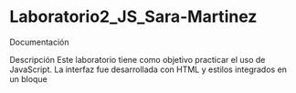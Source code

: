 # Laboratorio2_JS_Sara-Martinez

Documentación

Descripción
Este laboratorio tiene como objetivo practicar el uso de JavaScript. La interfaz fue desarrollada con HTML y estilos integrados en un bloque <style> en el mismo archivo, ya que no se proporcionó un archivo CSS externo.
El diseño visual se realizó con ayuda de inteligencia artificial para lograr una presentación minimalista, centrada y clara, que facilite la visualización de los resultados sin distracciones.

Estructura y organización del código
    • Se utilizó una estructura básica HTML con etiquetas como <fieldset>, <legend>, <input>, <button> y <div>.
    • Cada ejercicio está separado por un <fieldset>, lo cual mejora la organización visual y la accesibilidad.
    • Se usaron etiquetas <br> para separar visualmente los bloques en la interfaz.
    • Los resultados se muestran en contenedores <div> con la clase resultado, centrados con CSS y tipografía sans-serif para facilitar la lectura.
      
Estilo (CSS)
    • El CSS se colocó en la etiqueta <style> dentro del <head>.
    • El diseño se centró usando display: flex, flex-direction: column y align-items: center en el body.
    • Se usaron colores neutros (#fdfdfd y #f0f0f0) y bordes redondeados.
    • Los campos de entrada y botones tienen un diseño uniforme, con padding, border-radius, y box-sizing: border-box.
    • El CSS fue generado y ajustado con el apoyo de una herramienta de inteligencia artificial (IA), para asegurar claridad y consistencia visual.
    • 
Ejercicio 1: Detectar si una cadena es un palíndromo
Objetivo: Verificar si una palabra o frase se lee igual al derecho y al revés.
Lógica aplicada:
    1. Convertir el texto a minúsculas.
    2. Eliminar espacios con .replace(/\s/g, "").
    3. Invertir la cadena y compararla con la original.
Función:verificarPalindromo()
Resultado: Se muestra un mensaje según la validación.
       
Ejercicio 2: Comparar dos números
Objetivo: Pedir dos números y determinar cuál es el mayor.
Lógica aplicada:
    1. Convertir los valores con parseFloat().
    2. Usar condicionales if-else para comparar.
    3. Mostrar el resultado directamente en el HTML.
Función:compararNumeros()
Resultado: Se indica cuál número es mayor, o si son iguales.

Ejercicio 3: Mostrar vocales presentes en una frase
Objetivo: Detectar todas las vocales en una frase.
Lógica aplicada:
    1. Convertir la frase a minúsculas.
    2. Utilizar una expresión regular: /[aeiou]/g.
    3. Mostrar las vocales encontradas como lista separada por comas.
Función:mostrarVocales()
Resultado: Muestra vocales o un mensaje si no hay.

Ejercicio 4: Contar cuántas veces aparece cada vocal
Objetivo: Contar la cantidad de veces que aparece cada vocal (a, e, i, o, u) en una frase.
Lógica aplicada:
    1. Se crea un objeto conteo con claves para cada vocal.
    2. Se recorre la frase con un ciclo for-of.
    3. Se incrementan los contadores de cada vocal si está presente.
Función: contarVocales()
Resultado: Se muestra el conteo de cada vocal en una frase como texto.
Diseño final de la interfaz
    • Todos los campos y botones están alineados verticalmente en el centro de la pantalla.
    • Cada bloque funcional está encapsulado en un fieldset con su legend correspondiente.
    • El diseño es responsive de  un forma muy básica gracias al uso de max-width y box-sizing.
    • Se priorizó la claridad visual y simplicidad sobre el uso de gráficos.

Entrega y ejecución
    • El archivo entregado es un único .html con JavaScript y CSS juntos.
    • No se utilizó ningún framework ni librería externa (como jQuery o Bootstrap).
    • El código es totalmente funcional, probando con diferentes entradas y mostrando resultados al instante.
    • Se entregará un PDF con esta documentación y el enlace o archivo HTML correspondiente.
